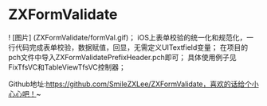 # ZXFormValidate
! [图片] (ZXFormValidate/formVal.gif)；
iOS上表单校验的统一化和规范化，一行代码完成表单校验，数据赋值，回显，无需定义UITextfield变量；
在项目的pch文件中导入ZXFormValidatePrefixHeader.pch即可；
具体使用例子见FixTfsVC和TableViewTfsVC控制器；

Github地址:https://github.com/SmileZXLee/ZXFormValidate，喜欢的话给个小心心吧！~


